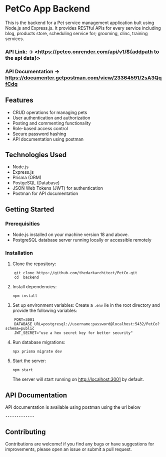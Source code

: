 # PetCo App Backend

This is the backend for a Pet service management application bult using Node.js and Express.js. It provides RESTful APIs for every service including blog, products store, scheduling service for; grooming, clinc, training services.

### API Link: -> <https://petco.onrender.com/api/v1/${addpath to the api data}> 

### API Documentation -> <https://documenter.getpostman.com/view/23364591/2sA3QqfCdq>

## Features

- CRUD operations for managing pets
- User authentication and authorization
- Posting and commenting functionality
- Role-based access control
- Secure password hashing
- API documentation using postman
  
## Technologies Used

- Node.js
- Express.js
- Prisma (ORM)
- PostgeSQL (Database)
- JSON Web Tokens (JWT) for authentication
- Postman for API documentation
  
## Getting Started

### Prerequisities

- Node.js installed on your machine version 18 and above.
- PostgreSQL database server running locally or accessible remotely

### Installation

1. Clone the repository:

```
    git clone https://github.com/thedarkarchitect/PetCo.git  
    cd  backend
```

2. Install dependencies:

   ```npm install```

3. Set up environment variables: Create a `.env` ile in the root directory and provide the following variables:

```
    PORT=3001
    DATABASE_URL=postgresql://username:password@localhost:5432/PetCo?schema=public
    JWT_SECRET="use a hex secret key for better security"
```

4. Run database migrations:

   ```npx prisma migrate dev```

5. Start the server:

   ```npm start```

   The server will start running on <http://localhost:3001> by default.

## API Documentation

API documentation is available using postman using the url below

```-------------```

## Contributing

Contributions are welcome! if you find any bugs or have suggestions  for improvements, please open an issue or submit a pull request.
